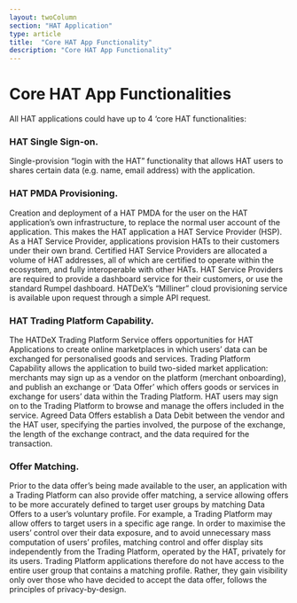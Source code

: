 ```yaml
---
layout: twoColumn
section: "HAT Application"
type: article
title:  "Core HAT App Functionality"
description: "Core HAT App Functionality"
---
```



# Core HAT App Functionalities
All HAT applications could have up to 4 ‘core HAT functionalities:

### HAT Single Sign-on. 
Single-provision “login with the HAT” functionality that allows HAT users to shares certain data (e.g. name, email address) with the application. 

### HAT PMDA Provisioning.
Creation and deployment of a HAT PMDA for the user on the HAT application’s own infrastructure, to replace the normal user account of the application. This makes the HAT application a HAT Service Provider (HSP). As a HAT Service Provider, applications provision HATs to their customers under their own brand. Certified HAT Service Providers are allocated a volume of HAT addresses, all of which are certified to operate within the ecosystem, and fully interoperable with other HATs. HAT Service Providers are required to provide a dashboard service for their customers, or use the standard Rumpel dashboard. HATDeX’s “Milliner” cloud provisioning service is available upon request through a simple API request. 

### HAT Trading Platform Capability. 
The HATDeX Trading Platform Service offers opportunities for HAT Applications to create online marketplaces in which users’ data can be exchanged for personalised goods and services. Trading Platform Capability allows the application to build two-sided market application: merchants may sign up as a vendor on the platform (merchant onboarding), and publish an exchange or ‘Data Offer’ which offers goods or services in exchange for users’ data within the Trading Platform. HAT users may sign on to the Trading Platform to browse and manage the offers included in the service. Agreed Data Offers establish a Data Debit between the vendor and the HAT user, specifying the parties involved, the purpose of the exchange, the length of the exchange contract, and the data required for the transaction. 

### Offer Matching. 
Prior to the data offer’s being made available to the user, an application with a Trading Platform can also provide offer matching, a service allowing offers to be more accurately defined to target user groups by matching Data Offers to a user’s voluntary profile. For example, a Trading Platform may allow offers to target users in a specific age range. In order to maximise the users’ control over their data exposure, and to avoid unnecessary mass computation of users’ profiles, matching control and offer display sits independently from the Trading Platform, operated by the HAT, privately for its users. Trading Platform applications therefore do not have access to the entire user group that contains a matching profile. Rather, they gain visibility only over those who have decided to accept the data offer, follows the principles of privacy-by-design.
